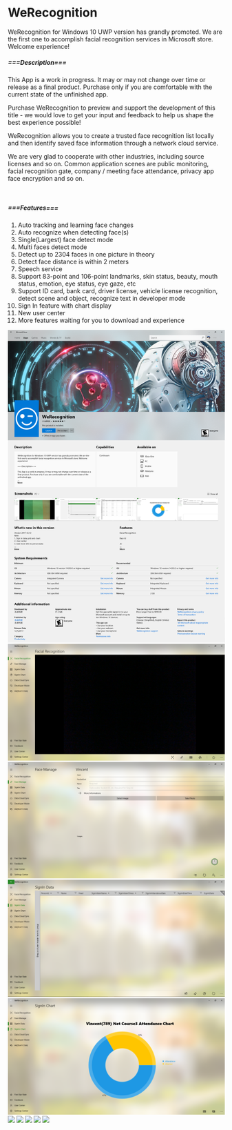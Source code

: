 # WeRecognition

WeRecognition for Windows 10 UWP version has grandly promoted. We are the first one to accomplish facial recognition services in Microsoft store. Welcome experience!

##### ===Description===

This App is a work in progress. It may or may not change over time or release as a final product. Purchase only if you are comfortable with the current state of the unfinished app.

Purchase WeRecognition to preview and support the development of this title - we would love to get your input and feedback to help us shape the best experience possible!

WeRecognition allows you to create a trusted face recognition list locally and then identify saved face information through a network cloud service.

We are very glad to cooperate with other industries, including source licenses and so on. Common application scenes are public monitoring, facial recognition gate, company / meeting face attendance, privacy app face encryption and so on.


&nbsp;

##### ===Features===
1. Auto tracking and learning face changes
2. Auto recognize when detecting face(s)
3. Single(Largest) face detect mode
4. Multi faces detect mode
5. Detect up to 2304 faces in one picture in theory
6. Detect face distance is within 2 meters
7. Speech service
8. Support 83-point and 106-point landmarks, skin status, beauty, mouth status, emotion, eye status, eye gaze, etc
9. Support ID card, bank card, driver license, vehicle license recognition, detect scene and object, recognize text in developer mode
10. Sign In feature with chart display
11. New user center
12. More features waiting for you to download and experience


![](https://github.com/hupo376787/WeRecognition/blob/master/%E5%BE%AE%E4%BF%A1%E6%88%AA%E5%9B%BE_20171219181144.png)
![](https://github.com/hupo376787/WeRecognition/blob/master/%E5%BE%AE%E4%BF%A1%E6%88%AA%E5%9B%BE_20171229183131.png)
![](https://github.com/hupo376787/WeRecognition/blob/master/%E5%BE%AE%E4%BF%A1%E6%88%AA%E5%9B%BE_20171229183132.png)
![](https://github.com/hupo376787/WeRecognition/blob/master/%E5%BE%AE%E4%BF%A1%E6%88%AA%E5%9B%BE_20171229183133.png)
![](https://github.com/hupo376787/WeRecognition/blob/master/%E5%BE%AE%E4%BF%A1%E6%88%AA%E5%9B%BE_20171229183147.png)
![](https://github.com/hupo376787/WeRecognition/blob/master/%E5%BE%AE%E4%BF%A1%E6%88%AA%E5%9B%BE_20171219181153.png)
![](https://github.com/hupo376787/WeRecognition/blob/master/%E5%BE%AE%E4%BF%A1%E6%88%AA%E5%9B%BE_20171219181158.png)
![](https://github.com/hupo376787/WeRecognition/blob/master/%E5%BE%AE%E4%BF%A1%E6%88%AA%E5%9B%BE_20171219181202.png)
![](https://github.com/hupo376787/WeRecognition/blob/master/%E5%BE%AE%E4%BF%A1%E6%88%AA%E5%9B%BE_20171219181208.png)
![](https://github.com/hupo376787/WeRecognition/blob/master/%E5%BE%AE%E4%BF%A1%E6%88%AA%E5%9B%BE_20171219181212.png)
